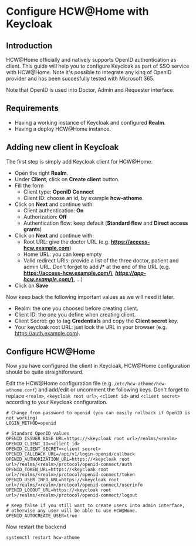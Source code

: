 # Configure HCW@Home with Keycloak

## Introduction

HCW@Home officially and natively supports OpenID authentication as client. This guide will help you to configure Keycloak as part of SSO service with HCW@Home. Note it's possible to integrate any king of OpenID provider and has been succesfully tested with Microsoft 365.

Note that OpenID is used into Doctor, Admin and Requester interface.

## Requirements

* Having a working instance of Keycloak and configured **Realm**.
* Having a deploy HCW@Home instance.

## Adding new client in Keycloak

The first step is simply add Keycloak client for HCW@Home.

* Open the right **Realm**.
* Under **Client**, click on **Create client** button.
* Fill the form
    * Client type: **OpenID Connect**
    * Client ID: choose an id, by example **hcw-athome**.
* Click on **Next** and continue with:
    * Client authentication: **On**
    * Authorization: **Off**
    * Authentication flow: keep default (**Standard flow** and **Direct access grants**)
* Click on **Next** and continue with:
    * Root URL: give the doctor URL (e.g. **https://access-hcw.example.com**)
    * Home URL: you can keep empty
    * Valid redirect URIs: provide a list of the three doctor, patient and admin URL. Don't forget to add **/\*** at the end of the URL (e.g. **https://access-hcw.example.com/\***, **https://app-hcw.example.com/\***, ...)
* Click on **Save**

Now keep back the following important values as we will need it later.

* Realm: the one you choosed before creating client.
* Client ID: the one you define when creating client.
* Client Secret: go to tag **Credentials** and copy the **Client secret** key.
* Your keycloak root URL: just look the URL in your browser (e.g. https://auth.example.com).

## Configure HCW@Home

Now you have configured the client in Keycloak, HCW@Home configuration should be quite straightforward.

Edit the HCW@Home configuration file (e.g. `/etc/hcw-athome/hcw-athome.conf`) and add/edit or uncomment the following keys. Don't forget to replace `<realm>`, `<keycloak root url>`, `<client id>` and `<client secret>` according to your Keycloak configuration.

```
# Change from password to openid (you can easily rollback if OpenID is not working)
LOGIN_METHOD=openid

# Standard OpenID values
OPENID_ISSUER_BASE_URL=https://<keycloak root url>/realms/<realm>
OPENID_CLIENT_ID=<client id>
OPENID_CLIENT_SECRET=<client secret>
OPENID_CALLBACK_URL=/api/v1/login-openid/callback
OPENID_AUTHORIZATION_URL=https://<keycloak root url>/realms/<realm>/protocol/openid-connect/auth
OPENID_TOKEN_URL=https://<keycloak root url>/realms/<realm>/protocol/openid-connect/token
OPENID_USER_INFO_URL=https://<keycloak root url>/realms/<realm>/protocol/openid-connect/userinfo
OPENID_LOGOUT_URL=https://<keycloak root url>/realms/<realm>/protocol/openid-connect/logout

# Keep false if you still want to create users into admin interface,
# otherwise any user will be able to use HCW@Home.
OPENID_AUTOCREATE_USER=true
```

Now restart the backend

```
systemctl restart hcw-athome
```